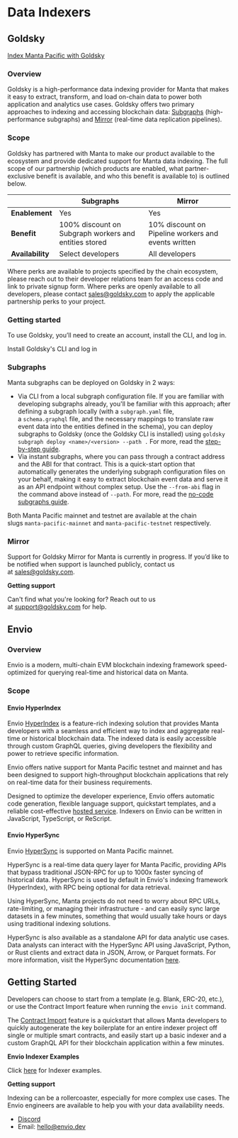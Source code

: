 # Data Indexers

## Goldsky

[​Index Manta Pacific with Goldsky](https://docs.goldsky.com/chains/manta#overview)

### Overview

Goldsky is a high-performance data indexing provider for Manta that makes it easy to extract, transform, and load on-chain data to power both application and analytics use cases. Goldsky offers two primary approaches to indexing and accessing blockchain data: [Subgraphs](https://docs.goldsky.com/subgraphs) (high-performance subgraphs) and [Mirror](https://docs.goldsky.com/mirror) (real-time data replication pipelines).

### Scope

Goldsky has partnered with Manta to make our product available to the ecosystem and provide dedicated support for Manta data indexing. The full scope of our partnership (which products are enabled, what partner-exclusive benefit is available, and who this benefit is available to) is outlined below.

|                  | Subgraphs                                             | Mirror                                              |
| ---------------- | ----------------------------------------------------- | --------------------------------------------------- |
| **Enablement**   | Yes                                                   | Yes                                                 |
| **Benefit**      | 100% discount on Subgraph workers and entities stored | 10% discount on Pipeline workers and events written |
| **Availability** | Select developers                                     | All developers                                      |

Where perks are available to projects specified by the chain ecosystem, please reach out to their developer relations team for an access code and link to private signup form. Where perks are openly available to all developers, please contact [sales@goldsky.com](mailto:sales@goldsky.com) to apply the applicable partnership perks to your project.

### Getting started

To use Goldsky, you’ll need to create an account, install the CLI, and log in.

Install Goldsky's CLI and log in

### Subgraphs

Manta subgraphs can be deployed on Goldsky in 2 ways:

- Via CLI from a local subgraph configuration file. If you are familiar with developing subgraphs already, you'll be familiar with this approach; after defining a subgraph locally (with a `subgraph.yaml` file, a `schema.graphql` file, and the necessary mappings to translate raw event data into the entities defined in the schema), you can deploy subgraphs to Goldsky (once the Goldsky CLI is installed) using `goldsky subgraph deploy <name>/<version> --path .` For more, read the [step-by-step guide](https://docs.goldsky.com/get-started/subgraphs).
- Via instant subgraphs, where you can pass through a contract address and the ABI for that contract. This is a quick-start option that automatically generates the underlying subgraph configuration files on your behalf, making it easy to extract blockchain event data and serve it as an API endpoint without complex setup. Use the `--from-abi` flag in the command above instead of `--path`. For more, read the [no-code subgraphs guide](https://docs.goldsky.com/guides/create-a-no-code-subgraph).

Both Manta Pacific mainnet and testnet are available at the chain slugs `manta-pacific-mainnet` and `manta-pacific-testnet` respectively.

### Mirror

Support for Goldsky Mirror for Manta is currently in progress. If you’d like to be notified when support is launched publicly, contact us at [sales@goldsky.com](mailto:sales@goldsky.com).

**Getting support**

Can't find what you're looking for? Reach out to us at [support@goldsky.com](mailto:support@goldsky.com) for help.


## Envio 

### Overview

Envio is a modern, multi-chain EVM blockchain indexing framework speed-optimized for querying real-time and historical data on Manta. 

### Scope

#### Envio HyperIndex

Envio [HyperIndex](https://docs.envio.dev/docs/overview) is a feature-rich indexing solution that provides Manta developers with a seamless and efficient way to index and aggregate real-time or historical blockchain data. The indexed data is easily accessible through custom GraphQL queries, giving developers the flexibility and power to retrieve specific information.

Envio offers native support for Manta Pacific testnet and mainnet and has been designed to support high-throughput blockchain applications that rely on real-time data for their business requirements.

Designed to optimize the developer experience, Envio offers automatic code generation, flexible language support, quickstart templates, and a reliable cost-effective [hosted service](https://docs.envio.dev/docs/hosted-service). Indexers on Envio can be written in JavaScript, TypeScript, or ReScript.

#### Envio HyperSync

Envio [HyperSync](https://docs.envio.dev/docs/hypersync) is supported on Manta Pacific mainnet. 

HyperSync is a real-time data query layer for Manta Pacific, providing APIs that bypass traditional JSON-RPC for up to 1000x faster syncing of historical data. HyperSync is used by default in Envio's indexing framework (HyperIndex), with RPC being optional for data retrieval. 

Using HyperSync, Manta projects do not need to worry about RPC URLs, rate-limiting, or managing their infrastructure - and can easily sync large datasets in a few minutes, something that would usually take hours or days using traditional indexing solutions. 

HyperSync is also available as a standalone API for data analytic use cases. Data analysts can interact with the HyperSync API using JavaScript, Python, or Rust clients and extract data in JSON, Arrow, or Parquet formats. For more information, visit the HyperSync documentation [here](https://docs.envio.dev/docs/overview-hypersync).

## Getting Started

Developers can choose to start from a template (e.g. Blank, ERC-20, etc.), or use the Contract Import feature when running the `envio init` command. 

The [Contract Import](https://docs.envio.dev/docs/contract-import) feature is a quickstart that allows Manta developers to quickly autogenerate the key boilerplate for an entire indexer project off single or multiple smart contracts, and easily start up a basic indexer and a custom GraphQL API for their blockchain application within a few minutes.

**Envio Indexer Examples**

Click [here](https://docs.envio.dev/docs/example-uniswap-v3) for Indexer examples.

**Getting support**

Indexing can be a rollercoaster, especially for more complex use cases. The Envio engineers are available to help you with your data availability needs.

* [Discord](https://discord.gg/mZHNWgNCAc)
* Email: [hello@envio.dev](mailto:hello@envio.dev)








